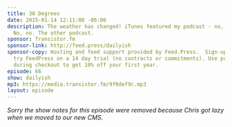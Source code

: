 ```yaml
---
title: 30 Degrees
date: 2015-01-14 12:11:00 -06:00
description: The weather has changed! iTunes featured my podcast - no, the other podcast.
  No, no. The other podcast.
sponsor: Transistor.fm
sponsor-link: http://feed.press/dailyish
sponsor-copy: Hosting and feed support provided by Feed.Press.  Sign-up today and
  try FeedPress on a 14 day trial (no contracts or commitments). Use promo code "dailyish"
  during checkout to get 10% off your first year.
episode: 66
show: dailyish
mp3: https://media.transistor.fm/9f0def9c.mp3
layout: episode
---
```


<em>Sorry the show notes for this episode were removed because Chris got lazy when we moved to our new CMS</em>.
